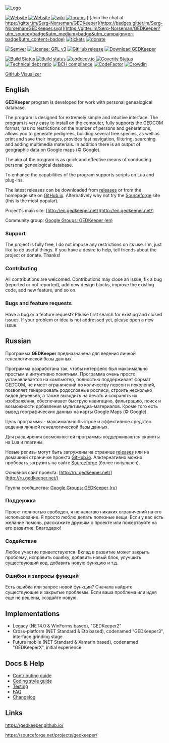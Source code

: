 ![Logo](../master/dev_info/gk_logo_full_v01.png)


[![Website](https://img.shields.io/badge/www-en.gedkeeper.net-0099BC.svg?maxAge=3600)](http://en.gedkeeper.net/)
[![Website](https://img.shields.io/badge/www-gedkeeper.github.io-0099BC.svg?maxAge=3600)](https://gedkeeper.github.io/)
[![wiki](https://img.shields.io/badge/browse-the%20wiki-orange.svg)](https://github.com/Serg-Norseman/GEDKeeper/wiki)
[![forums](https://img.shields.io/badge/join-the%20forums-yellowgreen.svg)](http://groups.google.com/group/gedkeeper-en)
[![Join the chat at https://gitter.im/Serg-Norseman/GEDKeeper](https://badges.gitter.im/Serg-Norseman/GEDKeeper.svg)](https://gitter.im/Serg-Norseman/GEDKeeper?utm_source=badge&utm_medium=badge&utm_campaign=pr-badge&utm_content=badge)
[![tickets](https://img.shields.io/badge/view-tickets-blackgray.svg)](https://sourceforge.net/p/gedkeeper/tickets/)
[![donate](https://img.shields.io/badge/make%20a-donation-greenblue.svg)](https://sourceforge.net/p/gedkeeper/donate/)

[![Semver](https://img.shields.io/badge/semver-2.0.0-blue)](http://semver.org/spec/v2.0.0.html)
[![License: GPL v3](https://img.shields.io/github/license/Serg-Norseman/GEDKeeper.svg)](http://www.gnu.org/licenses/gpl-3.0)
[![GitHub release](https://img.shields.io/github/release/Serg-Norseman/GEDKeeper.svg?label=Latest&maxAge=60)](https://github.com/Serg-Norseman/GEDKeeper/releases/latest)
[![Download GEDKeeper](https://img.shields.io/sourceforge/dm/gedkeeper.svg)](https://sourceforge.net/projects/gedkeeper/files/latest/download)

[![Build Status](https://travis-ci.org/Serg-Norseman/GEDKeeper.svg?branch=master)](https://travis-ci.org/Serg-Norseman/GEDKeeper)
[![Build status](https://ci.appveyor.com/api/projects/status/h0u8iwr3kvy6o9x1?svg=true)](https://ci.appveyor.com/project/Serg-Norseman/gedkeeper)
[![codecov.io](https://codecov.io/github/Serg-Norseman/GEDKeeper/coverage.svg?branch=master)](https://codecov.io/github/Serg-Norseman/GEDKeeper?branch=master)
[![Coverity Status](https://scan.coverity.com/projects/10037/badge.svg)](https://scan.coverity.com/projects/serg-norseman-gedkeeper)
[![Technical debt ratio](https://sonarcloud.io/api/badges/measure?key=gedkeeper&metric=sqale_debt_ratio)](https://sonarcloud.io/dashboard?id=gedkeeper)
[![BCH compliance](https://bettercodehub.com/edge/badge/Serg-Norseman/GEDKeeper?branch=master)](https://bettercodehub.com/)
[![CodeFactor](https://www.codefactor.io/repository/github/serg-norseman/gedkeeper/badge)](https://www.codefactor.io/repository/github/serg-norseman/gedkeeper)
[![Crowdin](https://d322cqt584bo4o.cloudfront.net/gedkeeper/localized.svg)](https://crowdin.com/project/gedkeeper)

[GitHub Visualizer](http://ghv.artzub.com/#repo=GEDKeeper&climit=600&user=serg-norseman)


## English
**GEDKeeper** program is developed for work with personal genealogical database.

The program is designed for extremely simple and intuitive interface. 
The program is very easy to install on the computer, fully supports the GEDCOM 
format, has no restrictions on the number of persons and generations, allows 
you to generate pedigrees, building several tree species, as well as print and 
save their images, provides fast navigation, filtering, searching and adding 
multimedia materials. In addition there is an output of geographic data on 
Google maps (© Google).

The aim of the program is as quick and effective means of conducting personal 
genealogical database.

To enhance the capabilities of the program supports scripts on Lua and plug-ins.

The latest releases can be downloaded from [releases](https://github.com/serg-norseman/gedkeeper/releases) 
or from the homepage site on [GitHub.io](https://gedkeeper.github.io/). 
Alternatively why not try the [Sourceforge](https://sourceforge.net/projects/gedkeeper/) 
site (this is the most popular).

Project's main site: [http://en.gedkeeper.net/](http://en.gedkeeper.net/)

Community group: [Google Groups: GEDKeeper (en)](https://groups.google.com/forum/#!forum/gedkeeper-en)

### Support

The project is fully free, I do not impose any restrictions on its use. I'm, just like to do useful things. 
If you have a desire to help, tell friends about the project or donate. Thanks!

### Contributing

All contributions are welcomed. Contributions may close an issue, fix a bug (reported or not reported), add new design blocks, 
improve the existing code, add new feature, and so on.

### Bugs and feature requests

Have a bug or a feature request? Please first search for existing and closed issues. 
If your problem or idea is not addressed yet, please open a new issue.


## Russian
Программа **GEDKeeper** предназначена для ведения личной генеалогической базы данных.

Программа разработана так, чтобы интерфейс был максимально простым и интуитивно 
понятным. Программа очень просто устанавливается на компьютер, полностью 
поддерживает формат GEDCOM, не имеет ограничений по количеству персон и 
поколений, позволяет генерировать родословные росписи, строить несколько видов 
деревьев, а также выводить на печать и сохранять их изображения, обеспечивает 
быструю навигацию, фильтрацию, поиск и возможности добавления 
мультимедиа-материалов. Кроме того есть вывод географических данных на карты 
Google Maps (© Google).

Цель программы - максимально быстрое и эффективное средство ведения личной 
генеалогической базы данных.

Для расширения возможностей программы поддерживаются скрипты на Lua и плагины.

Новые релизы могут быть загружены на странице [releases](https://github.com/serg-norseman/gedkeeper/releases) 
или на домашней страничке проекта [GitHub.io](https://gedkeeper.github.io/index_rus.html). 
Альтернативно можно пробовать загрузить на сайте 
[Sourceforge](https://sourceforge.net/projects/gedkeeper/) (более популярен).

Основной сайт проекта: [http://ru.gedkeeper.net/](http://ru.gedkeeper.net/)

Группа сообщества: [Google Groups: GEDKeeper (ru)](https://groups.google.com/forum/#!forum/gedkeeper-ru)

### Поддержка

Проект полностью свободен, я не налагаю никаких ограничений на его использование. Я просто люблю делать полезные вещи.
Если у вас есть желание помочь, расскажите друзьям о проекте или пожертвуйте на его развитие. Благодарю!

### Содействие

Любое участие приветствуются. Вклад в развитие может закрыть проблему, исправить ошибку, добавить новый блок,
улучшить существующий код, добавить новую функцию и т.д.

### Ошибки и запросы функций

Есть ошибка или запрос новой функции? Сначала найдите существующие и закрытые проблемы.
Если ваша проблема или идея еще не решены, создайте новую.


## Implementations
- Legacy (NET4.0 & WinForms based), "GEDKeeper2"
- Cross-platform (NET Standard & Eto based), codenamed "GEDKeeper3", interface grinding stage
- Future mobile (NET Standard & Xamarin based), codenamed "GEDKeeperX", initial experience


## Docs & Help

- [Contributing guide](/CONTRIBUTING.md)
- [Coding style guide](/CODINGSTYLE.md)
- [Testing](/TESTING.md)
- [FAQ](/FAQ.md)
- [Changelog](/CHANGELOG.md)


## Links

https://gedkeeper.github.io/

https://sourceforge.net/projects/gedkeeper/
